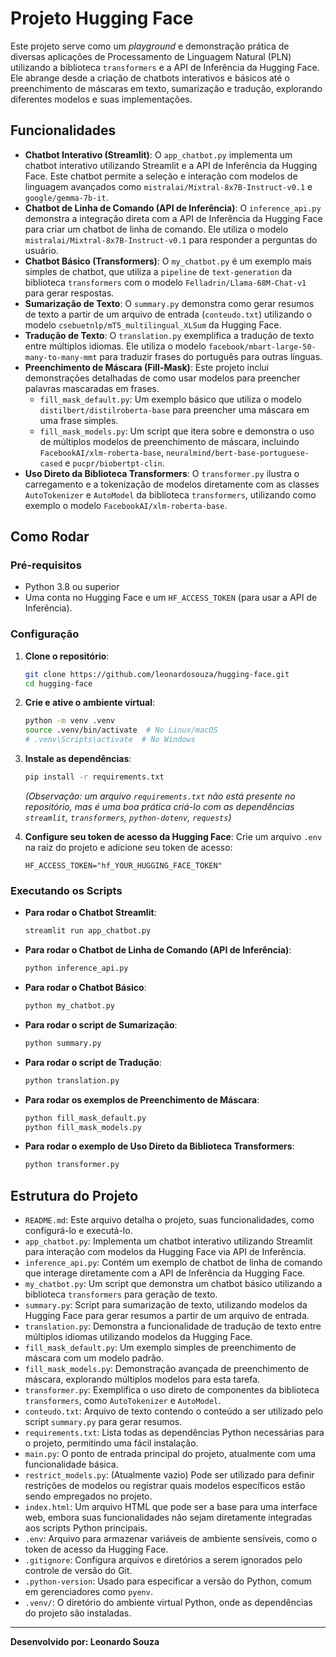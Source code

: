 # Projeto Hugging Face

Este projeto serve como um *playground* e demonstração prática de diversas aplicações de Processamento de Linguagem Natural (PLN) utilizando a biblioteca `transformers` e a API de Inferência da Hugging Face. Ele abrange desde a criação de chatbots interativos e básicos até o preenchimento de máscaras em texto, sumarização e tradução, explorando diferentes modelos e suas implementações.

## Funcionalidades

- **Chatbot Interativo (Streamlit)**: O `app_chatbot.py` implementa um chatbot interativo utilizando Streamlit e a API de Inferência da Hugging Face. Este chatbot permite a seleção e interação com modelos de linguagem avançados como `mistralai/Mixtral-8x7B-Instruct-v0.1` e `google/gemma-7b-it`.
- **Chatbot de Linha de Comando (API de Inferência)**: O `inference_api.py` demonstra a integração direta com a API de Inferência da Hugging Face para criar um chatbot de linha de comando. Ele utiliza o modelo `mistralai/Mixtral-8x7B-Instruct-v0.1` para responder a perguntas do usuário.
- **Chatbot Básico (Transformers)**: O `my_chatbot.py` é um exemplo mais simples de chatbot, que utiliza a `pipeline` de `text-generation` da biblioteca `transformers` com o modelo `Felladrin/Llama-68M-Chat-v1` para gerar respostas.
- **Sumarização de Texto**: O `summary.py` demonstra como gerar resumos de texto a partir de um arquivo de entrada (`conteudo.txt`) utilizando o modelo `csebuetnlp/mT5_multilingual_XLSum` da Hugging Face.
- **Tradução de Texto**: O `translation.py` exemplifica a tradução de texto entre múltiplos idiomas. Ele utiliza o modelo `facebook/mbart-large-50-many-to-many-mmt` para traduzir frases do português para outras línguas.
- **Preenchimento de Máscara (Fill-Mask)**: Este projeto inclui demonstrações detalhadas de como usar modelos para preencher palavras mascaradas em frases.
    - `fill_mask_default.py`: Um exemplo básico que utiliza o modelo `distilbert/distilroberta-base` para preencher uma máscara em uma frase simples.
    - `fill_mask_models.py`: Um script que itera sobre e demonstra o uso de múltiplos modelos de preenchimento de máscara, incluindo `FacebookAI/xlm-roberta-base`, `neuralmind/bert-base-portuguese-cased` e `pucpr/biobertpt-clin`.
- **Uso Direto da Biblioteca Transformers**: O `transformer.py` ilustra o carregamento e a tokenização de modelos diretamente com as classes `AutoTokenizer` e `AutoModel` da biblioteca `transformers`, utilizando como exemplo o modelo `FacebookAI/xlm-roberta-base`.

## Como Rodar

### Pré-requisitos

- Python 3.8 ou superior
- Uma conta no Hugging Face e um `HF_ACCESS_TOKEN` (para usar a API de Inferência).

### Configuração

1. **Clone o repositório**:
   ```bash
   git clone https://github.com/leonardosouza/hugging-face.git
   cd hugging-face
   ```

2. **Crie e ative o ambiente virtual**:
   ```bash
   python -m venv .venv
   source .venv/bin/activate  # No Linux/macOS
   # .venv\Scripts\activate  # No Windows
   ```

3. **Instale as dependências**:
   ```bash
   pip install -r requirements.txt
   ```
   *(Observação: um arquivo `requirements.txt` não está presente no repositório, mas é uma boa prática criá-lo com as dependências `streamlit`, `transformers`, `python-dotenv`, `requests`)*

4. **Configure seu token de acesso da Hugging Face**:
   Crie um arquivo `.env` na raiz do projeto e adicione seu token de acesso:
   ```
   HF_ACCESS_TOKEN="hf_YOUR_HUGGING_FACE_TOKEN"
   ```

### Executando os Scripts

- **Para rodar o Chatbot Streamlit**:
   ```bash
   streamlit run app_chatbot.py
   ```

- **Para rodar o Chatbot de Linha de Comando (API de Inferência)**:
   ```bash
   python inference_api.py
   ```

- **Para rodar o Chatbot Básico**:
   ```bash
   python my_chatbot.py
   ```

- **Para rodar o script de Sumarização**:
   ```bash
   python summary.py
   ```

- **Para rodar o script de Tradução**:
   ```bash
   python translation.py
   ```

- **Para rodar os exemplos de Preenchimento de Máscara**:
   ```bash
   python fill_mask_default.py
   python fill_mask_models.py
   ```

- **Para rodar o exemplo de Uso Direto da Biblioteca Transformers**:
   ```bash
   python transformer.py
   ```

## Estrutura do Projeto

- `README.md`: Este arquivo detalha o projeto, suas funcionalidades, como configurá-lo e executá-lo.
- `app_chatbot.py`: Implementa um chatbot interativo utilizando Streamlit para interação com modelos da Hugging Face via API de Inferência.
- `inference_api.py`: Contém um exemplo de chatbot de linha de comando que interage diretamente com a API de Inferência da Hugging Face.
- `my_chatbot.py`: Um script que demonstra um chatbot básico utilizando a biblioteca `transformers` para geração de texto.
- `summary.py`: Script para sumarização de texto, utilizando modelos da Hugging Face para gerar resumos a partir de um arquivo de entrada.
- `translation.py`: Demonstra a funcionalidade de tradução de texto entre múltiplos idiomas utilizando modelos da Hugging Face.
- `fill_mask_default.py`: Um exemplo simples de preenchimento de máscara com um modelo padrão.
- `fill_mask_models.py`: Demonstração avançada de preenchimento de máscara, explorando múltiplos modelos para esta tarefa.
- `transformer.py`: Exemplifica o uso direto de componentes da biblioteca `transformers`, como `AutoTokenizer` e `AutoModel`.
- `conteudo.txt`: Arquivo de texto contendo o conteúdo a ser utilizado pelo script `summary.py` para gerar resumos.
- `requirements.txt`: Lista todas as dependências Python necessárias para o projeto, permitindo uma fácil instalação.
- `main.py`: O ponto de entrada principal do projeto, atualmente com uma funcionalidade básica.
- `restrict_models.py`: (Atualmente vazio) Pode ser utilizado para definir restrições de modelos ou registrar quais modelos específicos estão sendo empregados no projeto.
- `index.html`: Um arquivo HTML que pode ser a base para uma interface web, embora suas funcionalidades não sejam diretamente integradas aos scripts Python principais.
- `.env`: Arquivo para armazenar variáveis de ambiente sensíveis, como o token de acesso da Hugging Face.
- `.gitignore`: Configura arquivos e diretórios a serem ignorados pelo controle de versão do Git.
- `.python-version`: Usado para especificar a versão do Python, comum em gerenciadores como `pyenv`.
- `.venv/`: O diretório do ambiente virtual Python, onde as dependências do projeto são instaladas.

---
**Desenvolvido por: Leonardo Souza**
